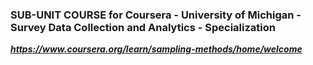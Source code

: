 ### SUB-UNIT COURSE for Coursera - University of Michigan - Survey Data Collection and Analytics - Specialization

***https://www.coursera.org/learn/sampling-methods/home/welcome***
